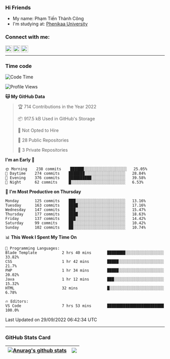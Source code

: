 ### Hi Friends

- My name: Phạm Tiến Thành Công
- I'm studying at: [Phenikaa University]


### Connect with me:
[<img align="left" alt="PhamTienThanhCong | Facebook" width="22px" src="https://upload.wikimedia.org/wikipedia/commons/thumb/1/16/Facebook-icon-1.png/640px-Facebook-icon-1.png" />][facebook]
[<img align="left" alt="PhamTienThanhCong | Zalo" width="22px" src="https://www.anphatpc.com.vn/template/anphat_2020v2/images/icon-zalo.jpg" />][zalo]
[<img align="left" alt="PhamTienThanhCong | LinkedIn" width="22px" src="https://cdn3.iconfinder.com/data/icons/inficons/512/linkedin.png" />][linkedin]

<br />

---

### Time code

<!--START_SECTION:waka-->
![Code Time](http://img.shields.io/badge/Code%20Time-571%20hrs%2026%20mins-blue)

![Profile Views](http://img.shields.io/badge/Profile%20Views-23-blue)

**🐱 My GitHub Data** 

> 🏆 714 Contributions in the Year 2022
 > 
> 📦 917.5 kB Used in GitHub's Storage 
 > 
> 🚫 Not Opted to Hire
 > 
> 📜 28 Public Repositories 
 > 
> 🔑 3 Private Repositories  
 > 
**I'm an Early 🐤** 

```text
🌞 Morning    238 commits    ██████░░░░░░░░░░░░░░░░░░░   25.05% 
🌆 Daytime    274 commits    ███████░░░░░░░░░░░░░░░░░░   28.84% 
🌃 Evening    376 commits    ██████████░░░░░░░░░░░░░░░   39.58% 
🌙 Night      62 commits     █░░░░░░░░░░░░░░░░░░░░░░░░   6.53%

```
📅 **I'm Most Productive on Thursday** 

```text
Monday       125 commits    ███░░░░░░░░░░░░░░░░░░░░░░   13.16% 
Tuesday      163 commits    ████░░░░░░░░░░░░░░░░░░░░░   17.16% 
Wednesday    147 commits    ███░░░░░░░░░░░░░░░░░░░░░░   15.47% 
Thursday     177 commits    ████░░░░░░░░░░░░░░░░░░░░░   18.63% 
Friday       137 commits    ███░░░░░░░░░░░░░░░░░░░░░░   14.42% 
Saturday     99 commits     ██░░░░░░░░░░░░░░░░░░░░░░░   10.42% 
Sunday       102 commits    ██░░░░░░░░░░░░░░░░░░░░░░░   10.74%

```


📊 **This Week I Spent My Time On** 

```text
💬 Programming Languages: 
Blade Template           2 hrs 40 mins       ████████░░░░░░░░░░░░░░░░░   33.82% 
CSS                      1 hr 42 mins        █████░░░░░░░░░░░░░░░░░░░░   21.7% 
PHP                      1 hr 34 mins        █████░░░░░░░░░░░░░░░░░░░░   20.02% 
Java                     1 hr 12 mins        ███░░░░░░░░░░░░░░░░░░░░░░   15.32% 
HTML                     32 mins             █░░░░░░░░░░░░░░░░░░░░░░░░   6.78%

🔥 Editors: 
VS Code                  7 hrs 53 mins       █████████████████████████   100.0%

```


 Last Updated on 29/09/2022 06:42:34 UTC
<!--END_SECTION:waka-->

---

### GitHub Stats Card

| <a href="https://github.com/phamtienthanhcong"><img align="center" src="https://github-readme-stats.vercel.app/api?username=PhamTienThanhCong&show_icons=true&include_all_commits=true&theme=buefy&hide_border=true&theme=ocean_dark" alt="Anurag's github stats" /></a> | <a href="https://github.com/phamtienthanhcong"><img align="center" src="https://github-readme-stats.vercel.app/api/top-langs/?username=PhamTienThanhCong&layout=compact&theme=buefy&hide_border=true&theme=ocean_dark" /></a> |
| ------------- | ------------- |

[Phenikaa University]: https://phenikaa-uni.edu.vn/vi
[facebook]: https://www.facebook.com/phamtienthanhcong
[linkedin]: https://linkedin.com/in/phamtienthanhcong
[zalo]: https://zalo.me/0396396332
[tiktok]: https://www.tiktok.com/@phamtienthanhcong
[web]: https://github.com/PhamTienThanhCong/web_dev
[min project]: https://github.com/PhamTienThanhCong/Project-Of-Web
[c and cpp]: https://github.com/PhamTienThanhCong/Code_C_and_Cpro
[python]: https://github.com/PhamTienThanhCong/Python_beginer
